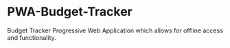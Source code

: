 # PWA-Budget-Tracker
Budget Tracker Progressive Web Application which allows for offline access and functionality.
